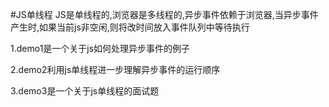 #JS单线程
JS是单线程的,浏览器是多线程的,异步事件依赖于浏览器,当异步事件产生时,如果当前js非空闲,则将改时间放入事件队列中等待执行

1.demo1是一个关于js如何处理异步事件的例子

2.demo2利用js单线程进一步理解异步事件的运行顺序

3.demo3是一个关于js单线程的面试题

